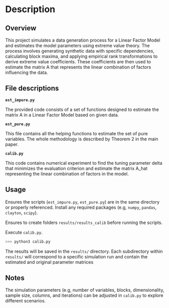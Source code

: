 # Description

## Overview

This project simulates a data generation process for a Linear Factor Model and estimates the model parameters using extreme value theory. The process involves generating synthetic data with specific dependencies, calculating block maxima, and applying empirical rank transformations to derive extreme value coefficients. These coefficients are then used to estimate the matrix A that represents the linear combination of factors influencing the data.

## File descriptions

**`est_impure.py`**

The provided code consists of a set of functions designed to estimate the matrix A in a Linear Factor Model based on given data.

**`est_pure.py`**

This file contains all the helping functions to estimate the set of pure variables. The whole methodology is described by Theorem 2 in the main paper.

**`calib.py`**

This code contains numerical experiment to find the tuning parameter delta that minimizes the evaluation criterion and estimate the matrix A_hat representing the linear combination of factors in the model.
## Usage

Ensures the scripts (`est_impure.py`, `est_pure.py`) are in the same directory or properly referenced. Install any required packages (e.g, `numpy`, `pandas`, `clayton`, `scipy`).

Ensures to create folders `results/results_calib` before running the scripts.

Execute `calib.py`.

```python
>>> python3 calib.py
```
The results will be saved in the `results/` directory. Each subdirectory within `results/` will correspond to a specific simulation run and contain the estimated and original parameter matrices

## Notes

The simulation parameters (e.g, number of variables, blocks, dimensionality, sample size, columns, and iterations) can be adjusted in `calib.py` to explore different scenarios.
